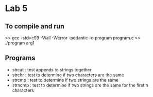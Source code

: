 # Lab 5

## To compile and run
\>> gcc -std=c99 -Wall -Werror -pedantic -o program program.c
\>> ./program arg1

## Programs
* strcat : test appends to strings together
* strchr : test to determine if two characters are the same
* strcmp : test to determine if two strings are the same 
* strncmp : test to determine if two strings are the same for the first n characters
